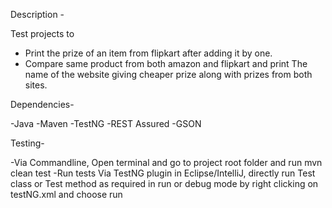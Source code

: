 Description -

Test projects to 

- Print the prize of an item from flipkart after adding it by one.
- Compare same product from both amazon and flipkart and print The name of the website giving cheaper prize along with prizes from both sites.

Dependencies-

-Java
-Maven
-TestNG
-REST Assured
-GSON

Testing-

-Via Commandline, Open terminal and go to project root folder and run mvn clean test
-Run tests Via TestNG plugin in Eclipse/IntelliJ, directly run Test class or Test method as required in run or debug mode by right clicking on testNG.xml and choose run
